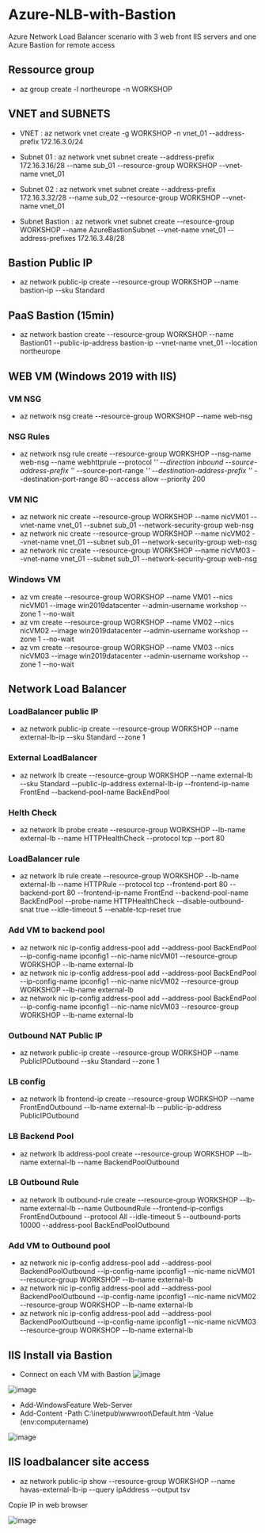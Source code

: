 # Azure-NLB-with-Bastion
Azure Network Load Balancer scenario with 3 web front IIS servers and one Azure Bastion for remote access

## Ressource group

- az group create -l northeurope -n WORKSHOP

## VNET and SUBNETS
 
- VNET : az network vnet create -g WORKSHOP -n vnet_01 --address-prefix 172.16.3.0/24

- Subnet 01 : az network vnet subnet create --address-prefix 172.16.3.16/28 --name sub_01 --resource-group WORKSHOP --vnet-name vnet_01  
- Subnet 02 : az network vnet subnet create --address-prefix 172.16.3.32/28 --name sub_02 --resource-group WORKSHOP --vnet-name vnet_01 

- Subnet Bastion : az network vnet subnet create --resource-group WORKSHOP --name AzureBastionSubnet --vnet-name vnet_01 --address-prefixes 172.16.3.48/28

## Bastion Public IP

- az network public-ip create --resource-group WORKSHOP --name bastion-ip --sku Standard

## PaaS Bastion (15min)

- az network bastion create --resource-group WORKSHOP --name Bastion01 --public-ip-address bastion-ip --vnet-name vnet_01 --location northeurope

## WEB VM (Windows 2019 with IIS)

### VM NSG
- az network nsg create --resource-group WORKSHOP --name web-nsg

### NSG Rules
- az network nsg rule create --resource-group WORKSHOP --nsg-name web-nsg --name webhttprule --protocol '*' --direction inbound --source-address-prefix '*' --source-port-range '*' --destination-address-prefix '*' --destination-port-range 80 --access allow --priority 200

### VM NIC
- az network nic create --resource-group WORKSHOP --name nicVM01 --vnet-name vnet_01 --subnet sub_01 --network-security-group web-nsg  
- az network nic create --resource-group WORKSHOP --name nicVM02 --vnet-name vnet_01 --subnet sub_01 --network-security-group web-nsg  
- az network nic create --resource-group WORKSHOP --name nicVM03 --vnet-name vnet_01 --subnet sub_01 --network-security-group web-nsg  

### Windows VM
- az vm create --resource-group WORKSHOP --name VM01 --nics nicVM01 --image win2019datacenter --admin-username workshop --zone 1 --no-wait  
- az vm create --resource-group WORKSHOP --name VM02 --nics nicVM02 --image win2019datacenter --admin-username workshop --zone 1 --no-wait  
- az vm create --resource-group WORKSHOP --name VM03 --nics nicVM03 --image win2019datacenter --admin-username workshop --zone 1 --no-wait  

## Network Load Balancer

### LoadBalancer public IP
- az network public-ip create --resource-group WORKSHOP --name external-lb-ip --sku Standard --zone 1

### External LoadBalancer
- az network lb create --resource-group WORKSHOP --name external-lb --sku Standard --public-ip-address external-lb-ip --frontend-ip-name FrontEnd --backend-pool-name BackEndPool

### Helth Check
- az network lb probe create --resource-group WORKSHOP --lb-name external-lb --name HTTPHealthCheck --protocol tcp --port 80  

### LoadBalancer rule
- az network lb rule create --resource-group WORKSHOP --lb-name external-lb --name HTTPRule --protocol tcp --frontend-port 80 --backend-port 80 --frontend-ip-name FrontEnd --backend-pool-name BackEndPool --probe-name HTTPHealthCheck --disable-outbound-snat true --idle-timeout 5 --enable-tcp-reset true

### Add VM to backend pool
- az network nic ip-config address-pool add --address-pool BackEndPool --ip-config-name ipconfig1 --nic-name nicVM01 --resource-group WORKSHOP --lb-name external-lb  
- az network nic ip-config address-pool add --address-pool BackEndPool --ip-config-name ipconfig1 --nic-name nicVM02 --resource-group WORKSHOP --lb-name external-lb  
- az network nic ip-config address-pool add --address-pool BackEndPool --ip-config-name ipconfig1 --nic-name nicVM03 --resource-group WORKSHOP --lb-name external-lb  

### Outbound NAT Public IP 
- az network public-ip create --resource-group WORKSHOP --name PublicIPOutbound --sku Standard --zone 1

### LB config
- az network lb frontend-ip create --resource-group WORKSHOP --name FrontEndOutbound --lb-name external-lb --public-ip-address PublicIPOutbound

### LB Backend Pool
- az network lb address-pool create --resource-group WORKSHOP --lb-name external-lb --name BackendPoolOutbound

### LB Outbound Rule
- az network lb outbound-rule create --resource-group WORKSHOP --lb-name external-lb --name OutboundRule --frontend-ip-configs FrontEndOutbound --protocol All --idle-timeout 5 --outbound-ports 10000 --address-pool BackEndPoolOutbound

### Add VM to Outbound pool
- az network nic ip-config address-pool add --address-pool BackendPoolOutbound --ip-config-name ipconfig1 --nic-name nicVM01 --resource-group WORKSHOP --lb-name external-lb  
- az network nic ip-config address-pool add --address-pool BackendPoolOutbound --ip-config-name ipconfig1 --nic-name nicVM02 --resource-group WORKSHOP --lb-name external-lb  
- az network nic ip-config address-pool add --address-pool BackendPoolOutbound --ip-config-name ipconfig1 --nic-name nicVM03 --resource-group WORKSHOP --lb-name external-lb  

## IIS Install via Bastion

- Connect on each VM with Bastion
![image](https://user-images.githubusercontent.com/100841953/157635424-15eb3052-5f02-47a0-8845-b167289e6844.png)  

![image](https://user-images.githubusercontent.com/100841953/157635738-357b87eb-3baa-4ff5-b926-300c1941b2c6.png)

- Add-WindowsFeature Web-Server  
- Add-Content -Path C:\inetpub\wwwroot\Default.htm -Value $($env:computername)

![image](https://user-images.githubusercontent.com/100841953/157636859-492888d5-1a51-481b-83af-e906baad0422.png)  


## IIS loadbalancer site access
- az network public-ip show --resource-group WORKSHOP --name havas-external-lb-ip --query ipAddress --output tsv  

Copie IP in web browser 

![image](https://user-images.githubusercontent.com/100841953/157636584-b31097ad-bd7e-4a15-8076-c6aa3de2fe68.png)  








